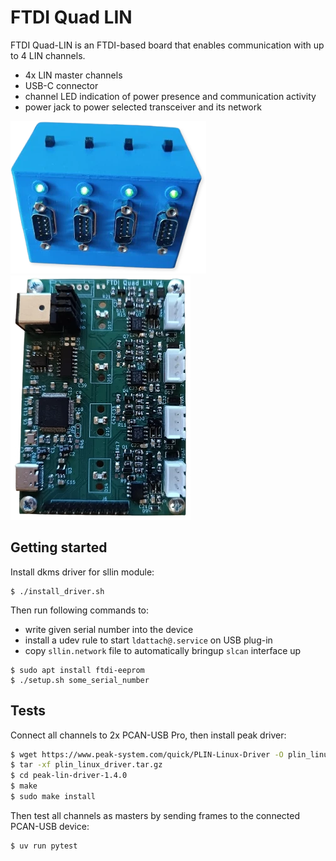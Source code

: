 # FTDI Quad LIN

FTDI Quad-LIN is an FTDI-based board that enables communication with up to 4 LIN channels.

- 4x LIN master channels
- USB-C connector
- channel LED indication of power presence and communication activity
- power jack to power selected transceiver and its network

<img src="ftdi-quad-lin-case.webp">
<img src="ftdi-quad-lin.webp">

## Getting started
Install dkms driver for sllin module:
```
$ ./install_driver.sh
```

Then run following commands to:
- write given serial number into the device
- install a udev rule to start `ldattach@.service` on USB plug-in
- copy `sllin.network` file to automatically bringup `slcan` interface up

```
$ sudo apt install ftdi-eeprom
$ ./setup.sh some_serial_number
```

## Tests

Connect all channels to 2x PCAN-USB Pro, then install peak driver:
```sh
$ wget https://www.peak-system.com/quick/PLIN-Linux-Driver -O plin_linux_driver.tar.gz
$ tar -xf plin_linux_driver.tar.gz
$ cd peak-lin-driver-1.4.0
$ make
$ sudo make install
```

Then test all channels as masters by sending frames to the connected PCAN-USB device:
```
$ uv run pytest
```
